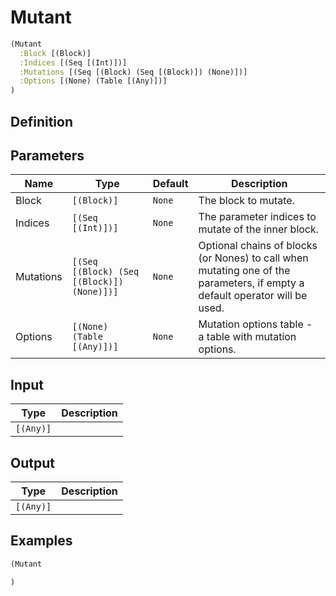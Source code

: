# Mutant

```clojure
(Mutant
  :Block [(Block)]
  :Indices [(Seq [(Int)])]
  :Mutations [(Seq [(Block) (Seq [(Block)]) (None)])]
  :Options [(None) (Table [(Any)])]
)
```

## Definition


## Parameters
| Name | Type | Default | Description |
|------|------|---------|-------------|
| Block | `[(Block)]` | `None` | The block to mutate. |
| Indices | `[(Seq [(Int)])]` | `None` | The parameter indices to mutate of the inner block. |
| Mutations | `[(Seq [(Block) (Seq [(Block)]) (None)])]` | `None` | Optional chains of blocks (or Nones) to call when mutating one of the parameters, if empty a default operator will be used. |
| Options | `[(None) (Table [(Any)])]` | `None` | Mutation options table - a table with mutation options. |


## Input
| Type | Description |
|------|-------------|
| `[(Any)]` |  |


## Output
| Type | Description |
|------|-------------|
| `[(Any)]` |  |


## Examples

```clojure
(Mutant

)
```
